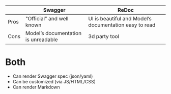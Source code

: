 |      	| Swagger                             	| ReDoc                                                  	|
|------	|-------------------------------------	|--------------------------------------------------------	|
| Pros 	| "Official" and well known           	| UI is beautiful and Model’s documentation easy to read 	|
| Cons 	| Model’s documentation is unreadable 	| 3d party tool                                          	|


# Both

* Can render Swagger spec (json/yaml)
* Can be customized (via JS/HTML/CSS)
* Can render Markdown